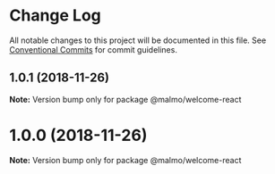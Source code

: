 # Change Log

All notable changes to this project will be documented in this file.
See [Conventional Commits](https://conventionalcommits.org) for commit guidelines.

## 1.0.1 (2018-11-26)

**Note:** Version bump only for package @malmo/welcome-react





# 1.0.0 (2018-11-26)

**Note:** Version bump only for package @malmo/welcome-react
